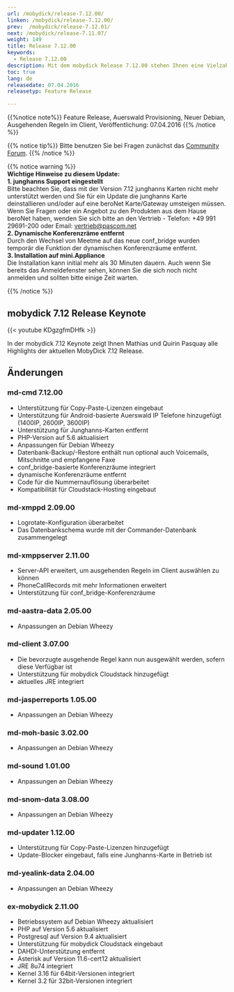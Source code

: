 ```yaml
---
url: /mobydick/release-7.12.00/
linken: /mobydick/release-7.12.00/
prev:  /mobydick/release-7.12.01/
next: /mobydick/release-7.11.07/
weight: 149
title: Release 7.12.00
keywords:
  - Release 7.12.00
description: Mit dem mobydick Release 7.12.00 stehen Ihnen eine Vielzahl an neuen Funtionen zur Verfügung.
toc: true
lang: de
releasedate: 07.04.2016
releasetyp: Feature Release

---
```


{{%notice note%}}
Feature Release, Auerswald Provisioning, Neuer Debian, Ausgehenden Regeln im Client, Veröffentlichung: 07.04.2016
{{% /notice %}}

{{% notice tip%}}
Bitte benutzen Sie bei Fragen zunächst das [Community Forum](http://community.pascom.net/forum.php "Zu unserem Forum").
{{% /notice %}}

{{% notice warning %}}  
**Wichtige Hinweise zu diesem Update:**<br/>
**1. junghanns Support eingestellt**<br/>
Bitte beachten Sie, dass mit der Version 7.12 junghanns Karten nicht mehr unterstützt werden und Sie für ein Update die junghanns Karte deinstallieren und/oder auf eine beroNet Karte/Gateway umsteigen müssen. Wenn Sie Fragen oder ein Angebot zu den Produkten aus dem Hause beroNet haben, wenden Sie sich bitte an den Vertrieb - Telefon: +49 991 29691-200 oder Email: [vertrieb@pascom.net](mailto:vertrieb@pascom.net?Subject=junghanns%20Karten "Mail an unseren Vertrieb")<br/>
**2. Dynamische Konferenzräme entfernt**<br/>
Durch den Wechsel von Meetme auf das neue conf_bridge wurden temporär die Funktion der dynamischen Konferenzräume entfernt.<br/>
**3. Installation auf mini.Appliance**<br/>
Die Installation kann initial mehr als 30 Minuten dauern. Auch wenn Sie bereits das Anmeldefenster sehen, können Sie die sich noch nicht anmelden und sollten bitte einige Zeit warten.

{{% /notice %}}


## mobydick 7.12 Release Keynote
{{< youtube KDgzgfmDHfk >}}

In der mobydick 7.12 Keynote zeigt Ihnen Mathias und Quirin Pasquay alle Highlights der aktuellen MobyDick 7.12 Release.


## Änderungen

### md-cmd 7.12.00

*   Unterstützung für Copy-Paste-Lizenzen eingebaut
*   Unterstützung für Android-basierte Auerswald IP Telefone hinzugefügt (1400IP, 2600IP, 3600IP)
*   Unterstützung für Junghanns-Karten entfernt
*   PHP-Version auf 5.6 aktualisiert
*   Anpassungen für Debian Wheezy
*   Datenbank-Backup/-Restore enthält nun optional auch Voicemails, Mitschnitte und empfangene Faxe
*   conf_bridge-basierte Konferenzräume integriert
*   dynamische Konferenzräume entfernt
*   Code für die Nummernauflösung überarbeitet
*   Kompatibilität für Cloudstack-Hosting eingebaut

### md-xmppd 2.09.00

*   Logrotate-Konfiguration überarbeitet
*   Das Datenbankschema wurde mit der Commander-Datenbank zusammengelegt

### md-xmppserver 2.11.00

*   Server-API erweitert, um ausgehenden Regeln im Client auswählen zu können 
*   PhoneCallRecords mit mehr Informationen erweitert
*   Unterstützung für conf_bridge-Konferenzräume

### md-aastra-data 2.05.00

*   Anpassungen an Debian Wheezy

### md-client 3.07.00

*   Die bevorzugte ausgehende Regel kann nun ausgewählt werden, sofern diese Verfügbar ist 
*   Unterstützung für mobydick Cloudstack hinzugefügt
*   aktuelles JRE integriert

### md-jasperreports 1.05.00

*   Anpassungen an Debian Wheezy

### md-moh-basic 3.02.00

*   Anpassungen an Debian Wheezy

### md-sound 1.01.00

*   Anpassungen an Debian Wheezy

### md-snom-data 3.08.00

*   Anpassungen an Debian Wheezy

### md-updater 1.12.00

*   Unterstützung für Copy-Paste-Lizenzen hinzugefügt
*   Update-Blocker eingebaut, falls eine Junghanns-Karte in Betrieb ist

### md-yealink-data 2.04.00

*   Anpassungen an Debian Wheezy

### ex-mobydick 2.11.00

*   Betriebssystem auf Debian Wheezy aktualisiert
*   PHP auf Version 5.6 aktualisiert
*   Postgresql auf Version 9.4 aktualisiert
*   Unterstützung für mobydick Cloudstack eingebaut
*   DAHDI-Unterstützung entfernt
*   Asterisk auf Version 11.6-cert12 aktualisiert
*   JRE 8u74 integriert
*   Kernel 3.16 für 64bit-Versionen integriert
*   Kernel 3.2 für 32bit-Versionen integriert
